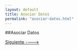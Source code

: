 ```yaml
---
layout: default
title: Asociar Datos
permalink: "asociar-datos.html"
---
```

##Asociar Datos

[Siguiente ---->]({{site.url}}/datos-propios.html)